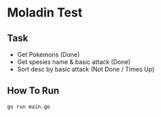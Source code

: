 # Moladin Test

## Task

- Get Pokemons (Done)
- Get spesies name & basic attack (Done)
- Sort desc by basic attack (Not Done / Times Up)

## How To Run
`go run main.go`
